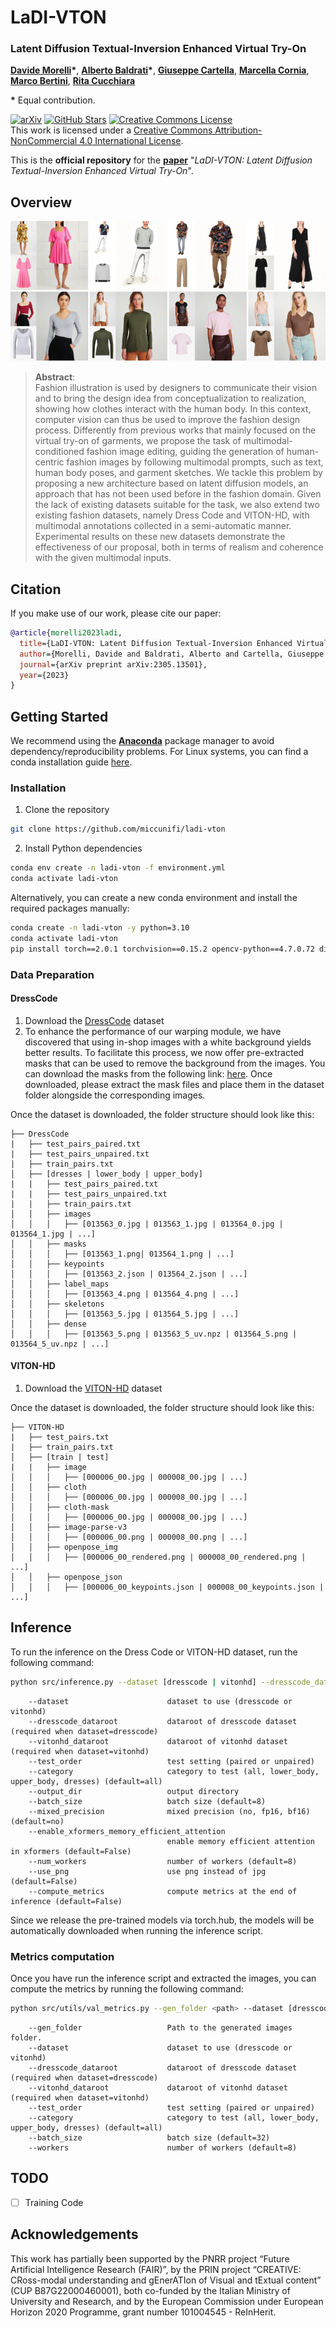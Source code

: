 # LaDI-VTON
### Latent Diffusion Textual-Inversion Enhanced Virtual Try-On
[**Davide Morelli**](https://scholar.google.com/citations?user=UJ4D3rYAAAAJ&hl=en)**\***,
[**Alberto Baldrati**](https://scholar.google.com/citations?hl=en&user=I1jaZecAAAAJ)**\***,
[**Giuseppe Cartella**](https://scholar.google.com/citations?hl=en&user=0sJ4VCcAAAAJ),
[**Marcella Cornia**](https://scholar.google.com/citations?hl=en&user=DzgmSJEAAAAJ),
[**Marco Bertini**](https://scholar.google.com/citations?user=SBm9ZpYAAAAJ&hl=en),
[**Rita Cucchiara**](https://scholar.google.com/citations?hl=en&user=OM3sZEoAAAAJ)

**\*** Equal contribution.

[![arXiv](https://img.shields.io/badge/arXiv-Paper-<COLOR>.svg)](https://arxiv.org/abs/2305.13501)
[![GitHub Stars](https://img.shields.io/github/stars/miccunifi/ladi-vton?style=social)](https://github.com/miccunifi/ladi-vton)
<a rel="license" href="http://creativecommons.org/licenses/by-nc/4.0/"><img alt="Creative Commons License" style="border-width:0" src="https://i.creativecommons.org/l/by-nc/4.0/88x31.png" /></a><br />This work is licensed under a <a rel="license" href="http://creativecommons.org/licenses/by-nc/4.0/">Creative Commons Attribution-NonCommercial 4.0 International License</a>.

This is the **official repository** for the [**paper**](https://arxiv.org/abs/2305.13501) "*LaDI-VTON: Latent Diffusion Textual-Inversion Enhanced Virtual Try-On*".

## Overview

![](assets/teaser.png "Overview of our approach")


>**Abstract**: <br>
> Fashion illustration is used by designers to communicate their vision and to bring the design idea from conceptualization to realization, showing how clothes interact with the human body. In this context, computer vision can thus be used to improve the fashion design process. Differently from previous works that mainly focused on the virtual try-on of garments, we propose the task of multimodal-conditioned fashion image editing, guiding the generation of human-centric fashion images by following multimodal prompts, such as text, human body poses, and garment sketches. We tackle this problem by proposing a new architecture based on latent diffusion models, an approach that has not been used before in the fashion domain. Given the lack of existing datasets suitable for the task, we also extend two existing fashion datasets, namely Dress Code and VITON-HD, with multimodal annotations collected in a semi-automatic manner. Experimental results on these new datasets demonstrate the effectiveness of our proposal, both in terms of realism and coherence with the given multimodal inputs.


## Citation
If you make use of our work, please cite our paper:

```bibtex
@article{morelli2023ladi,
  title={LaDI-VTON: Latent Diffusion Textual-Inversion Enhanced Virtual Try-On},
  author={Morelli, Davide and Baldrati, Alberto and Cartella, Giuseppe and Cornia, Marcella and Bertini, Marco and Cucchiara, Rita},
  journal={arXiv preprint arXiv:2305.13501},
  year={2023}
}
```

## Getting Started
We recommend using the [**Anaconda**](https://www.anaconda.com/) package manager to avoid dependency/reproducibility problems. 
For Linux systems, you can find a conda installation guide [here](https://docs.conda.io/projects/conda/en/latest/user-guide/install/linux.html).

### Installation

1. Clone the repository

```sh
git clone https://github.com/miccunifi/ladi-vton
```

2. Install Python dependencies

```sh
conda env create -n ladi-vton -f environment.yml
conda activate ladi-vton
```

Alternatively, you can create a new conda environment and install the required packages manually:

```sh
conda create -n ladi-vton -y python=3.10
conda activate ladi-vton
pip install torch==2.0.1 torchvision==0.15.2 opencv-python==4.7.0.72 diffusers==0.14.0 transformers==4.27.3 accelerate==0.18.0 clean-fid==0.1.35 torchmetrics[image]==0.11.4 wandb==0.14.0 matplotlib==3.7.1 tqdm xformers
```

### Data Preparation
#### DressCode
1. Download the [DressCode](https://github.com/aimagelab/dress-code) dataset
2. To enhance the performance of our warping module, we have discovered that using in-shop images with a white background 
yields better results. To facilitate this process, we now offer pre-extracted masks that can be used to remove the 
background from the images. You can download the masks from the following link: [here](https://github.com/miccunifi/ladi-vton/releases/download/weights/dresscode_masks.zip). Once downloaded, please 
extract the mask files and place them in the dataset folder alongside the corresponding images. 

Once the dataset is downloaded, the folder structure should look like this:
```
├── DressCode
|   ├── test_pairs_paired.txt
|   ├── test_pairs_unpaired.txt
|   ├── train_pairs.txt
│   ├── [dresses | lower_body | upper_body]
|   |   ├── test_pairs_paired.txt
|   |   ├── test_pairs_unpaired.txt
|   |   ├── train_pairs.txt
│   │   ├── images
│   │   │   ├── [013563_0.jpg | 013563_1.jpg | 013564_0.jpg | 013564_1.jpg | ...]
│   │   ├── masks
│   │   │   ├── [013563_1.png| 013564_1.png | ...]
│   │   ├── keypoints
│   │   │   ├── [013563_2.json | 013564_2.json | ...]
│   │   ├── label_maps
│   │   │   ├── [013563_4.png | 013564_4.png | ...]
│   │   ├── skeletons
│   │   │   ├── [013563_5.jpg | 013564_5.jpg | ...]
│   │   ├── dense
│   │   │   ├── [013563_5.png | 013563_5_uv.npz | 013564_5.png | 013564_5_uv.npz | ...]
```

#### VITON-HD
1. Download the [VITON-HD](https://github.com/shadow2496/VITON-HD) dataset

Once the dataset is downloaded, the folder structure should look like this:
```
├── VITON-HD
|   ├── test_pairs.txt
|   ├── train_pairs.txt
│   ├── [train | test]
|   |   ├── image
│   │   │   ├── [000006_00.jpg | 000008_00.jpg | ...]
│   │   ├── cloth
│   │   │   ├── [000006_00.jpg | 000008_00.jpg | ...]
│   │   ├── cloth-mask
│   │   │   ├── [000006_00.jpg | 000008_00.jpg | ...]
│   │   ├── image-parse-v3
│   │   │   ├── [000006_00.png | 000008_00.png | ...]
│   │   ├── openpose_img
│   │   │   ├── [000006_00_rendered.png | 000008_00_rendered.png | ...]
│   │   ├── openpose_json
│   │   │   ├── [000006_00_keypoints.json | 000008_00_keypoints.json | ...]
```


## Inference
To run the inference on the Dress Code or VITON-HD dataset, run the following command:
```sh
python src/inference.py --dataset [dresscode | vitonhd] --dresscode_dataroot <path> --vitonhd_dataroot <path> --output_dir <path> --test_order [paired | unpaired] --category [all | lower_body | upper_body | dresses ] --batch_size <int> --mixed_precision [no | fp16 | bf16] --enable_xformers_memory_efficient_attention <store_true> --num_workers <int>  --use_png <store_true> --compute_metrics <store_true>
```
```
    --dataset                      dataset to use (dresscode or vitonhd)
    --dresscode_dataroot           dataroot of dresscode dataset (required when dataset=dresscode)
    --vitonhd_dataroot             dataroot of vitonhd dataset (required when dataset=vitonhd)
    --test_order                   test setting (paired or unpaired)
    --category                     category to test (all, lower_body, upper_body, dresses) (default=all)
    --output_dir                   output directory
    --batch_size                   batch size (default=8)
    --mixed_precision              mixed precision (no, fp16, bf16) (default=no)
    --enable_xformers_memory_efficient_attention
                                   enable memory efficient attention in xformers (default=False)
    --num_workers                  number of workers (default=8)
    --use_png                      use png instead of jpg (default=False)
    --compute_metrics              compute metrics at the end of inference (default=False)
```
    

Since we release the pre-trained models via torch.hub, the models will be automatically downloaded when running the inference script.

### Metrics computation
Once you have run the inference script and extracted the images, you can compute the metrics by running the following command:
```sh
python src/utils/val_metrics.py --gen_folder <path> --dataset [dresscode | vitonhd] --dresscode_dataroot <path> --vitonhd_dataroot <path> --test_order [paired | unpaired] --category [all | lower_body | upper_body | dresses ] --batch_size <int> --workers <int>
```
```
    --gen_folder                   Path to the generated images folder.
    --dataset                      dataset to use (dresscode or vitonhd)
    --dresscode_dataroot           dataroot of dresscode dataset (required when dataset=dresscode)
    --vitonhd_dataroot             dataroot of vitonhd dataset (required when dataset=vitonhd)
    --test_order                   test setting (paired or unpaired)
    --category                     category to test (all, lower_body, upper_body, dresses) (default=all)
    --batch_size                   batch size (default=32)
    --workers                      number of workers (default=8)
```

## TODO
- [ ] Training Code



## Acknowledgements
This work has partially been supported by the PNRR project “Future Artificial Intelligence Research (FAIR)”, by the PRIN project “CREATIVE: CRoss-modal understanding and gEnerATIon of Visual and tExtual content” (CUP B87G22000460001), both co-funded by the Italian Ministry of University and Research, and by the European Commission under European Horizon 2020 Programme, grant number 101004545 - ReInHerit.
